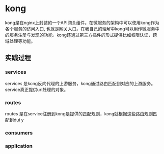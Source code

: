 # kong
kong是在nginx上封装的一个API网关组件，在微服务的架构中可以使用kong作为各个服务的访问入口, 也就是网关入口。在我自己的理解中kong可以用作微服务中的服务注册与发现的功能。kong还通过第三方插件的形式提供比如权限认证，跨域处理等功能。

## 实践过程
### services
services 是kong反向代理的上游服务，kong通过路由匹配到对应的上游服务。service真正提供url处理的对象。
### routes
routes 是在service注册到kong是提供的匹配规则，kong就根据这些路由规则匹配到dui y
### consumers
### application

<!--stackedit_data:
eyJoaXN0b3J5IjpbODc2Njk1NDE2LC05NTA0ODUxMDAsLTk1MD
Q4NTEwMCwtOTUwNDg1MTAwLDE0NTE0NTk1OTddfQ==
-->